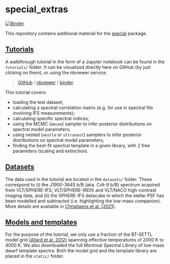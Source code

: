 # special_extras

[![Binder](https://mybinder.org/badge_logo.svg)](https://mybinder.org/v2/gh/VChristiaens/special_extras/master?filepath=binder%2Fwelcome.ipynb)


This repository contains additional material for the [special](https://github.com/VChristiaens/special) package.


## [Tutorials](./tutorials)

A walkthrough tutorial in the form of a Jupyter notebook can be found in the `tutorials/` folder. It can be visualized directly here on GitHub (by just clicking on them), or using the nbviewer service.

> [GitHub](./tutorials/walkthrough.ipynb) / [nbviewer](http://nbviewer.jupyter.org/github/VChristiaens/special_extras/blob/main/tutorials/walkthrough.ipynb) / [binder](https://mybinder.org/v2/gh/VChristiaens/special_extras/main?filepath=tutorials%2Fwalkthrough.ipynb)

This tutorial covers:

- loading the test dataset;
- calculating a spectral correlation matrix (e.g. for use in spectral fits involving IFS measurements);
- calculating specific spectral indices;
- using the MCMC (``emcee``) sampler to infer posterior distributions on spectral model parameters;
- using nested (``nestle`` or ``ultranest``) samplers to infer posterior distributions on spectral model parameters;
- finding the best-fit spectral template in a given library, with 2 free parameters (scaling and extinction).


## [Datasets](./datasets)

The data used in the tutorial are located in the `datasets/` folder. These correspond to (i) the J1900-3645 b/B (aka. CrA-9 b/B) spectrum acquired from VLT/SPHERE-IFS, VLT/SPHERE-IRDIS and VLT/NACO high-contrast imaging data, and (ii) the SPHERE-IFS datacube in which the stellar PSF has been modelled and subtracted (i.e. highlighting the low-mass companion). More details are available in [Christiaens et al. (2021)](https://ui.adsabs.harvard.edu/abs/2021MNRAS.502.6117C/abstract).


## [Models and templates](./static)

For the purpose of the tutorial, we only use a fraction of the BT-SETTL model grid [(Allard et al. 2012)](https://ui.adsabs.harvard.edu/abs/2012RSPTA.370.2765A/abstract) spanning effective temperatures of 2000 K to 4000 K. 
We also downloaded the full Montreal Spectral Library of low-mass dwarf template spectra.
Both the model grid and the template library are placed in the `static/` folder.